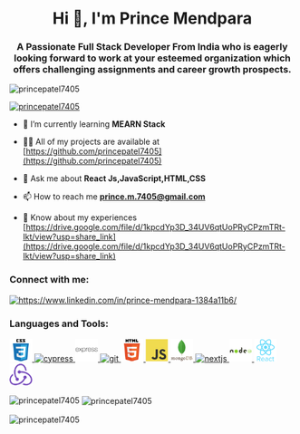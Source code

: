 <h1 align="center">Hi 👋, I'm Prince Mendpara</h1>
<h3 align="center">A Passionate Full Stack Developer From India who is eagerly looking forward to work at your esteemed organization which offers challenging assignments and career growth prospects.</h3>

<p align="left"> <img src="https://komarev.com/ghpvc/?username=princepatel7405&label=Profile%20views&color=0e75b6&style=flat" alt="princepatel7405" /> </p>

<p align="left"> <a href="https://github.com/ryo-ma/github-profile-trophy"><img src="https://github-profile-trophy.vercel.app/?username=princepatel7405" alt="princepatel7405" /></a> </p>

- 🌱 I’m currently learning **MEARN Stack**

- 👨‍💻 All of my projects are available at [https://github.com/princepatel7405](https://github.com/princepatel7405)

- 💬 Ask me about **React Js,JavaScript,HTML,CSS**

- 📫 How to reach me **prince.m.7405@gmail.com**

- 📄 Know about my experiences [https://drive.google.com/file/d/1kpcdYp3D_34UV6qtUoPRyCPzmTRt-Ikt/view?usp=share_link](https://drive.google.com/file/d/1kpcdYp3D_34UV6qtUoPRyCPzmTRt-Ikt/view?usp=share_link)

<h3 align="left">Connect with me:</h3>
<p align="left">
<a href="https://linkedin.com/in/https://www.linkedin.com/in/prince-mendpara-1384a11b6/" target="blank"><img align="center" src="https://raw.githubusercontent.com/rahuldkjain/github-profile-readme-generator/master/src/images/icons/Social/linked-in-alt.svg" alt="https://www.linkedin.com/in/prince-mendpara-1384a11b6/" height="30" width="40" /></a>
</p>

<h3 align="left">Languages and Tools:</h3>
<p align="left"> <a href="https://www.w3schools.com/css/" target="_blank" rel="noreferrer"> <img src="https://raw.githubusercontent.com/devicons/devicon/master/icons/css3/css3-original-wordmark.svg" alt="css3" width="40" height="40"/> </a> <a href="https://www.cypress.io" target="_blank" rel="noreferrer"> <img src="https://raw.githubusercontent.com/simple-icons/simple-icons/6e46ec1fc23b60c8fd0d2f2ff46db82e16dbd75f/icons/cypress.svg" alt="cypress" width="40" height="40"/> </a> <a href="https://expressjs.com" target="_blank" rel="noreferrer"> <img src="https://raw.githubusercontent.com/devicons/devicon/master/icons/express/express-original-wordmark.svg" alt="express" width="40" height="40"/> </a> <a href="https://git-scm.com/" target="_blank" rel="noreferrer"> <img src="https://www.vectorlogo.zone/logos/git-scm/git-scm-icon.svg" alt="git" width="40" height="40"/> </a> <a href="https://www.w3.org/html/" target="_blank" rel="noreferrer"> <img src="https://raw.githubusercontent.com/devicons/devicon/master/icons/html5/html5-original-wordmark.svg" alt="html5" width="40" height="40"/> </a> <a href="https://developer.mozilla.org/en-US/docs/Web/JavaScript" target="_blank" rel="noreferrer"> <img src="https://raw.githubusercontent.com/devicons/devicon/master/icons/javascript/javascript-original.svg" alt="javascript" width="40" height="40"/> </a> <a href="https://www.mongodb.com/" target="_blank" rel="noreferrer"> <img src="https://raw.githubusercontent.com/devicons/devicon/master/icons/mongodb/mongodb-original-wordmark.svg" alt="mongodb" width="40" height="40"/> </a> <a href="https://nextjs.org/" target="_blank" rel="noreferrer"> <img src="https://cdn.worldvectorlogo.com/logos/nextjs-2.svg" alt="nextjs" width="40" height="40"/> </a> <a href="https://nodejs.org" target="_blank" rel="noreferrer"> <img src="https://raw.githubusercontent.com/devicons/devicon/master/icons/nodejs/nodejs-original-wordmark.svg" alt="nodejs" width="40" height="40"/> </a> <a href="https://reactjs.org/" target="_blank" rel="noreferrer"> <img src="https://raw.githubusercontent.com/devicons/devicon/master/icons/react/react-original-wordmark.svg" alt="react" width="40" height="40"/> </a> <a href="https://redux.js.org" target="_blank" rel="noreferrer"> <img src="https://raw.githubusercontent.com/devicons/devicon/master/icons/redux/redux-original.svg" alt="redux" width="40" height="40"/> </a> </p>

<p><img align="left" src="https://github-readme-stats.vercel.app/api/top-langs?username=princepatel7405&show_icons=true&locale=en&layout=compact" alt="princepatel7405" /></p>

<p>&nbsp;<img align="center" src="https://github-readme-stats.vercel.app/api?username=princepatel7405&show_icons=true&locale=en" alt="princepatel7405" /></p>

<p><img align="center" src="https://github-readme-streak-stats.herokuapp.com/?user=princepatel7405&" alt="princepatel7405" /></p>

